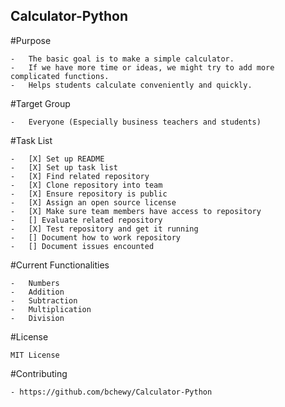 ## Calculator-Python

#Purpose
```
- 	The basic goal is to make a simple calculator. 
-	If we have more time or ideas, we might try to add more complicated functions.
-	Helps students calculate conveniently and quickly.
```
#Target Group
```
-	Everyone (Especially business teachers and students)
```
#Task List
```
-	[X] Set up README
-	[X] Set up task list
-	[X] Find related repository
-	[X] Clone repository into team
-	[X] Ensure repository is public
-	[X] Assign an open source license
-	[X] Make sure team members have access to repository
-	[] Evaluate related repository
-	[X] Test repository and get it running
-	[] Document how to work repository
-	[] Document issues encounted
```
#Current Functionalities
```
-	Numbers
-	Addition
- 	Subtraction
- 	Multiplication
- 	Division
```
#License
```
MIT License
```
#Contributing
```
- https://github.com/bchewy/Calculator-Python
```
